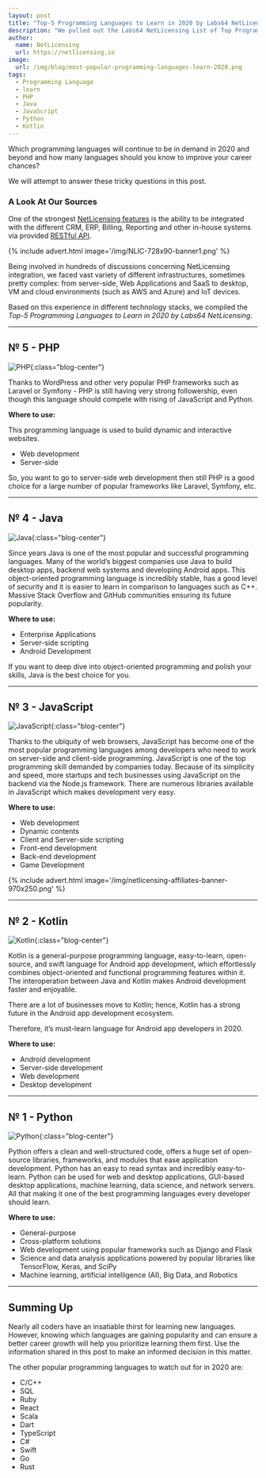 ```yaml
---
layout: post
title: "Top-5 Programming Languages to Learn in 2020 by Labs64 NetLicensing"
description: "We pulled out the Labs64 NetLicensing List of Top Programming Languages to Learn in 2020"
author:
  name: NetLicensing
  url: https://netlicensing.io
image:
  url: /img/blog/most-popular-programming-languages-learn-2020.png
tags:
  - Programming Language
  - learn
  - PHP
  - Java
  - JavaScript
  - Python
  - Kotlin
---
```


Which programming languages will continue to be in demand in 2020 and beyond and how many languages should you know to improve your career chances?

We will attempt to answer these tricky questions in this post.

### A Look At Our Sources

One of the strongest [NetLicensing features](https://netlicensing.io/features-all/) is the ability to be integrated with the different CRM, ERP, Billing, Reporting and other in-house systems via provided [RESTful API](https://netlicensing.io/wiki/restful-api).

{% include advert.html image='/img/NLIC-728x90-banner1.png' %}

Being involved in hundreds of discussions concerning NetLicensing integration, we faced vast variety of different infrastructures, sometimes pretty complex: from server-side, Web Applications and SaaS to desktop, VM and cloud environments (such as AWS and Azure) and IoT devices.

Based on this experience in different technology stacks, we compiled the *Top-5 Programming Languages to Learn in 2020 by Labs64 NetLicensing*.

----

## &#8470; 5 - PHP

![PHP](/img/blog/nlic-programming-languages-php.png "PHP"){:class="blog-center"}

Thanks to WordPress and other very popular PHP frameworks such as Laravel or Symfony - PHP is still having very strong followership, even though this language should compete with rising of JavaScript and Python.

**Where to use:**

This programming language is used to build dynamic and interactive websites.

- Web development
- Server-side

So, you want to go to server-side web development then still PHP is a good choice for a large number of popular frameworks like Laravel, Symfony, etc.

----

## &#8470; 4 - Java

![Java](/img/blog/nlic-programming-languages-java.png "Java"){:class="blog-center"}

Since years Java is one of the most popular and successful programming languages.
Many of the world’s biggest companies use Java to build desktop apps, backend web systems and developing Android apps.
This object-oriented programming language is incredibly stable, has a good level of security and it is easier to learn in comparison to languages such as C++.
Massive Stack Overflow and GitHub communities ensuring its future popularity.

**Where to use:**

- Enterprise Applications
- Server-side scripting
- Android Development

If you want to deep dive into object-oriented programming and polish your skills, Java is the best choice for you.

----

## &#8470; 3 - JavaScript

![JavaScript](/img/blog/nlic-programming-languages-javascript.png "JavaScript"){:class="blog-center"}

Thanks to the ubiquity of web browsers, JavaScript has become one of the most popular programming languages among developers who need to work on server-side and client-side programming.
JavaScript is one of the top programming skill demanded by companies today.
Because of its simplicity and speed, more startups and tech businesses using JavaScript on the backend via the Node.js framework.
There are numerous libraries available in JavaScript which makes development very easy.

**Where to use:**

- Web development
- Dynamic contents
- Client and Server-side scripting
- Front-end development
- Back-end development
- Game Development

{% include advert.html image='/img/netlicensing-affiliates-banner-970x250.png' %}

----

## &#8470; 2 - Kotlin

![Kotlin](/img/blog/nlic-programming-languages-kotlin.png "Kotlin"){:class="blog-center"}

Kotlin is a general-purpose programming language, easy-to-learn, open-source, and swift language for Android app development, which effortlessly combines object-oriented and functional programming features within it.
The interoperation between Java and Kotlin makes Android development faster and enjoyable.

There are a lot of businesses move to Kotlin; hence, Kotlin has a strong future in the Android app development ecosystem.

Therefore, it’s must-learn language for Android app developers in 2020.

**Where to use:**

- Android development
- Server-side development
- Web development
- Desktop development

----

## &#8470; 1 - Python

![Python](/img/blog/nlic-programming-languages-python.png "Python"){:class="blog-center"}

Python offers a clean and well-structured code, offers a huge set of open-source libraries, frameworks, and modules that ease application development.
Python has an easy to read syntax and incredibly easy-to-learn.
Python can be used for web and desktop applications, GUI-based desktop applications, machine learning, data science, and network servers.
All that making it one of the best programming languages every developer should learn.

**Where to use:**

- General-purpose
- Cross-platform solutions
- Web development using popular frameworks such as Django and Flask
- Science and data analysis applications powered by popular libraries like TensorFlow, Keras, and SciPy
- Machine learning, artificial intelligence (AI), Big Data, and Robotics

----

## Summing Up

Nearly all coders have an insatiable thirst for learning new languages. However, knowing which languages are gaining popularity and can ensure a better career growth will help you prioritize learning them first.
Use the information shared in this post to make an informed decision in this matter.


The other popular programming languages to watch out for in 2020 are:
- C/C++
- SQL
- Ruby
- React
- Scala
- Dart
- TypeScript
- C#
- Swift
- Go
- Rust
